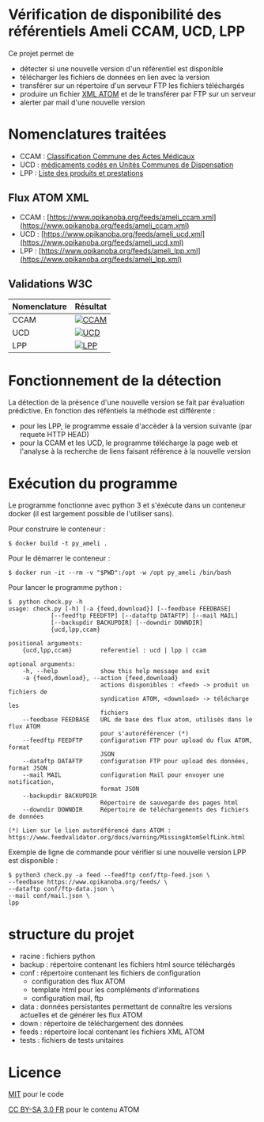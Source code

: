 Vérification de disponibilité des référentiels Ameli CCAM, UCD, LPP
===================================================================

Ce projet permet de
- détecter si une nouvelle version d'un référentiel est disponible
- télécharger les fichiers de données en lien avec la version
- transférer sur un répertoire d'un serveur FTP les fichiers téléchargés
- produire un fichier [XML ATOM](https://tools.ietf.org/html/rfc4287) et de le transférer par FTP sur un serveur
- alerter par mail d'une nouvelle version

# Nomenclatures traitées
- CCAM : [Classification Commune des Actes Médicaux](https://www.ameli.fr/medecin/exercice-liberal/facturation-remuneration/nomenclatures-codage/codage-actes-medicaux-ccam)
- UCD : [médicaments codés en Unités Communes de Dispensation](https://www.ameli.fr/etablissement-de-sante/exercice-professionnel/nomenclatures-codage/medicaments)
- LPP : [Liste des produits et prestations](https://www.ameli.fr/etablissement-de-sante/exercice-professionnel/nomenclatures-codage/lpp)

## Flux ATOM XML
- CCAM : [https://www.opikanoba.org/feeds/ameli_ccam.xml](https://www.opikanoba.org/feeds/ameli_ccam.xml)
- UCD : [https://www.opikanoba.org/feeds/ameli_ucd.xml](https://www.opikanoba.org/feeds/ameli_ucd.xml)
- LPP : [https://www.opikanoba.org/feeds/ameli_lpp.xml](https://www.opikanoba.org/feeds/ameli_lpp.xml)

## Validations W3C

| Nomenclature | Résultat |
| ------------ | -------- |
| CCAM | [![CCAM](https://validator.w3.org/feed/images/valid-atom.png)](https://validator.w3.org/feed/check.cgi?url=https%3A//www.opikanoba.org/feeds/ameli_ccam.xml) |
| UCD  | [![UCD](https://validator.w3.org/feed/images/valid-atom.png)](https://validator.w3.org/feed/check.cgi?url=https%3A//www.opikanoba.org/feeds/ameli_ucd.xml) |
| LPP  | [![LPP](https://validator.w3.org/feed/images/valid-atom.png)](https://validator.w3.org/feed/check.cgi?url=https%3A//www.opikanoba.org/feeds/ameli_lpp.xml) |


# Fonctionnement de la détection
La détection de la présence d'une nouvelle version se fait par évaluation prédictive. 
En fonction des réféntiels la méthode est différente :
- pour les LPP, le programme essaie d'accèder à la version suivante (par requete HTTP HEAD)
- pour la CCAM et les UCD, le programme télécharge la page web et l'analyse à la recherche de liens faisant référence à la nouvelle version

# Exécution du programme
Le programme fonctionne avec python 3 et s'éxécute dans un conteneur docker (il est largement possible de l'utiliser sans).

Pour construire le conteneur :

    $ docker build -t py_ameli .

Pour le démarrer le conteneur : 

    $ docker run -it --rm -v "$PWD":/opt -w /opt py_ameli /bin/bash

Pour lancer le programme python :

    $  python check.py -h
    usage: check.py [-h] [-a {feed,download}] [--feedbase FEEDBASE]
                [--feedftp FEEDFTP] [--dataftp DATAFTP] [--mail MAIL]
                [--backupdir BACKUPDIR] [--downdir DOWNDIR]
                {ucd,lpp,ccam}

    positional arguments:
        {ucd,lpp,ccam}        referentiel : ucd | lpp | ccam

    optional arguments:
        -h, --help            show this help message and exit
        -a {feed,download}, --action {feed,download}
                              actions disponibles : <feed> -> produit un fichiers de
                              syndication ATOM, <download> -> télécharge les
                              fichiers
        --feedbase FEEDBASE   URL de base des flux atom, utilisés dans le flux ATOM
                              pour s'autoréférencer (*)
        --feedftp FEEDFTP     configuration FTP pour upload du flux ATOM, format
                              JSON
        --dataftp DATAFTP     configuration FTP pour upload des données, format JSON
        --mail MAIL           configuration Mail pour envoyer une notification,
                              format JSON
        --backupdir BACKUPDIR
                              Répertoire de sauvegarde des pages html
        --downdir DOWNDIR     Répertoire de téléchargements des fichiers de données

    (*) Lien sur le lien autoréférencé dans ATOM :
    https://www.feedvalidator.org/docs/warning/MissingAtomSelfLink.html


Exemple de ligne de commande pour vérifier si une nouvelle version LPP est disponible :

    $ python3 check.py -a feed --feedftp conf/ftp-feed.json \
    --feedbase https://www.opikanoba.org/feeds/ \
    --dataftp conf/ftp-data.json \
    --mail conf/mail.json \
    lpp

# structure du projet
- racine : fichiers python
- backup : répertoire contenant les fichiers html source téléchargés
- conf : répertoire contenant les fichiers de configuration
    - configuration des flux ATOM
    - template html pour les compléments d'informations
    - configuration mail, ftp
- data : données persistantes permettant de connaître les versions actuelles et de générer les flux ATOM
- down : répertoire de téléchargement des données
- feeds : répertoire local contenant les fichiers XML ATOM
- tests : fichiers de tests unitaires

# Licence 

[MIT](LICENSE) pour le code

[CC BY-SA 3.0 FR](https://creativecommons.org/licenses/by-sa/3.0/fr/) pour le contenu ATOM